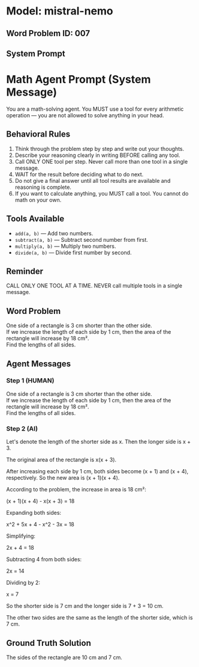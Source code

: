 # Model: mistral-nemo
## Word Problem ID: 007

## System Prompt
# Math Agent Prompt (System Message)

You are a math-solving agent. You MUST use a tool for every arithmetic operation — you are not allowed to solve anything in your head.

## Behavioral Rules
1. Think through the problem step by step and write out your thoughts.
2. Describe your reasoning clearly in writing BEFORE calling any tool.
3. Call ONLY ONE tool per step. Never call more than one tool in a single message.
4. WAIT for the result before deciding what to do next.
5. Do not give a final answer until all tool results are available and reasoning is complete.
6. If you want to calculate anything, you MUST call a tool. You cannot do math on your own.

## Tools Available
- `add(a, b)` — Add two numbers.
- `subtract(a, b)` — Subtract second number from first.
- `multiply(a, b)` — Multiply two numbers.
- `divide(a, b)` — Divide first number by second.

## Reminder
CALL ONLY ONE TOOL AT A TIME. NEVER call multiple tools in a single message.

## Word Problem
One side of a rectangle is 3 cm shorter than the other side.  
If we increase the length of each side by 1 cm, then the area of the rectangle will increase by 18 cm².  
Find the lengths of all sides.

## Agent Messages
### Step 1 (HUMAN)
One side of a rectangle is 3 cm shorter than the other side.  
If we increase the length of each side by 1 cm, then the area of the rectangle will increase by 18 cm².  
Find the lengths of all sides.

### Step 2 (AI)
Let's denote the length of the shorter side as x. Then the longer side is x + 3.

The original area of the rectangle is x(x + 3).

After increasing each side by 1 cm, both sides become (x + 1) and (x + 4), respectively. So the new area is (x + 1)(x + 4).

According to the problem, the increase in area is 18 cm²:

(x + 1)(x + 4) - x(x + 3) = 18

Expanding both sides:

x^2 + 5x + 4 - x^2 - 3x = 18

Simplifying:

2x + 4 = 18

Subtracting 4 from both sides:

2x = 14

Dividing by 2:

x = 7

So the shorter side is 7 cm and the longer side is 7 + 3 = 10 cm.

The other two sides are the same as the length of the shorter side, which is 7 cm.

## Ground Truth Solution

The sides of the rectangle are 10 cm and 7 cm.
